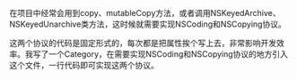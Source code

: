 在项目中经常会用到copy、mutableCopy方法，或者调用NSKeyedArchive、NSKeyedUnarchive类方法，这时候就需要实现NSCoding和NSCopying协议。

这两个协议的代码是固定形式的，每次都是把属性挨个写上去，非常影响开发效率。我写了一个Category，在需要实现NSCoding和NSCopying协议的地方引入这个文件，一行代码即可实现这两个协议。